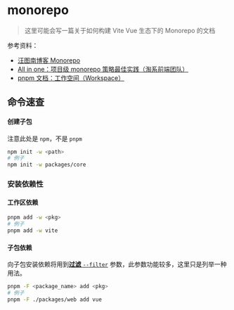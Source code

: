 # monorepo
> 这里可能会写一篇关于如何构建 Vite Vue 生态下的 Monorepo 的文档

参考资料：
- [汪图南博客 Monorepo](https://wangtunan.github.io/blog/vueNextAnalysis/monorepo/)
- [All in one：项目级 monorepo 策略最佳实践（淘系前端团队）](https://fed.taobao.org/blog/taofed/do71ct/uihagy/)
- [pnpm 文档：工作空间（Workspace）](https://pnpm.io/zh/workspaces)


## 命令速查
#### 创建子包
注意此处是 `npm`，不是 `pnpm`
```sh
npm init -w <path>
# 例子
npm init -w packages/core
```

### 安装依赖性
#### 工作区依赖
```sh
pnpm add -w <pkg>
# 例子
pnpm add -w vite
```
#### 子包依赖
向子包安装依赖将用到[**过滤** `--filter`](https://pnpm.io/zh/filtering)  参数，此参数功能较多，这里只是列举一种用法。
```sh
pnpm -F <package_name> add <pkg>
# 例子
pnpm -F ./packages/web add vue 
```
